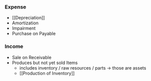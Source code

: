 ### Expense
- [[Depreciation]]
- Amortization
- Impairment
- Purchase on Payable
### Income
- Sale on Receivable
- Produces but not yet sold Items
	- includes inventory / raw resources / parts -> those are assets
	- [[Production of Inventory]]
